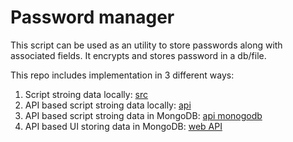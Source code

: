 # Password manager

This script can be used as an utility to store passwords along with associated fields.
It encrypts and stores password in a db/file.

This repo includes implementation in 3 different ways:
1. Script stroing data locally: [src](./src)
2. API based script stroing data locally: [api](./api)
3. API based script stroing data in MongoDB: [api monogodb](./mongodb-implementation/apps.py)
4. API based UI storing data in MongoDB: [web API](./mongodb-implementation/form_based_apps)
